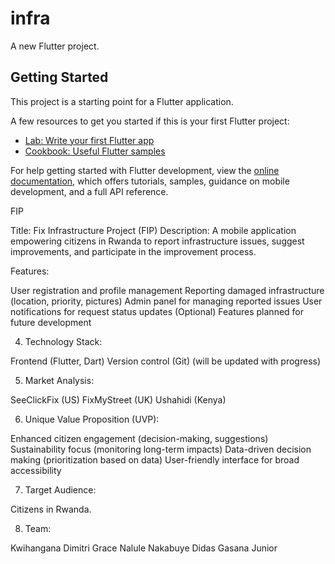 # infra

A new Flutter project.

## Getting Started

This project is a starting point for a Flutter application.

A few resources to get you started if this is your first Flutter project:

- [Lab: Write your first Flutter app](https://docs.flutter.dev/get-started/codelab)
- [Cookbook: Useful Flutter samples](https://docs.flutter.dev/cookbook)

For help getting started with Flutter development, view the
[online documentation](https://docs.flutter.dev/), which offers tutorials,
samples, guidance on mobile development, and a full API reference.


FIP

Title: Fix Infrastructure Project (FIP)
Description: A mobile application empowering citizens in Rwanda to report infrastructure issues, suggest improvements, and participate in the improvement process.

Features:

User registration and profile management
Reporting damaged infrastructure (location, priority, pictures)
Admin panel for managing reported issues
User notifications for request status updates
(Optional) Features planned for future development

4. Technology Stack:


Frontend (Flutter, Dart)
Version control (Git)
(will be updated with progress)

5. Market Analysis:

SeeClickFix (US)
FixMyStreet (UK)
Ushahidi (Kenya)


6. Unique Value Proposition (UVP):

Enhanced citizen engagement (decision-making, suggestions)
Sustainability focus (monitoring long-term impacts)
Data-driven decision making (prioritization based on data)
User-friendly interface for broad accessibility


7. Target Audience:

Citizens in Rwanda.


8. Team:


Kwihangana Dimitri
Grace Nalule Nakabuye
Didas Gasana Junior